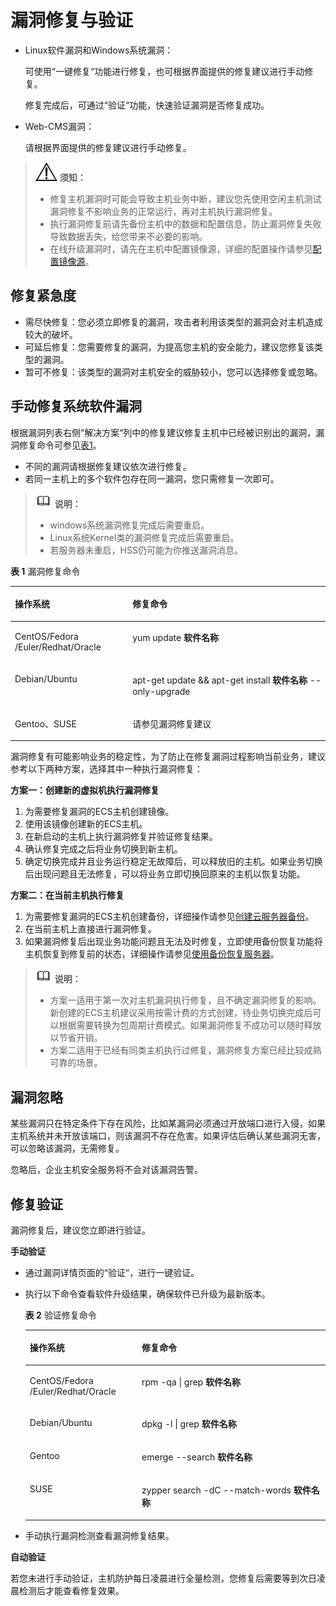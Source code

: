 # 漏洞修复与验证<a name="hss_01_0141"></a>

-   Linux软件漏洞和Windows系统漏洞：

    可使用“一键修复“功能进行修复，也可根据界面提供的修复建议进行手动修复。

    修复完成后，可通过“验证“功能，快速验证漏洞是否修复成功。

-   Web-CMS漏洞：

    请根据界面提供的修复建议进行手动修复。


>![](public_sys-resources/icon-notice.gif) **须知：**   
>-   修复主机漏洞时可能会导致主机业务中断，建议您先使用空闲主机测试漏洞修复不影响业务的正常运行，再对主机执行漏洞修复。  
>-   执行漏洞修复前请先备份主机中的数据和配置信息，防止漏洞修复失败导致数据丢失，给您带来不必要的影响。  
>-   在线升级漏洞时，请先在主机中配置镜像源，详细的配置操作请参见[配置镜像源](https://support.huaweicloud.com/ecs_faq/zh-cn_topic_0106199430.html)。  

## 修复紧急度<a name="section567512018181"></a>

-   需尽快修复：您必须立即修复的漏洞，攻击者利用该类型的漏洞会对主机造成较大的破坏。
-   可延后修复：您需要修复的漏洞，为提高您主机的安全能力，建议您修复该类型的漏洞。
-   暂可不修复：该类型的漏洞对主机安全的威胁较小，您可以选择修复或忽略。

## 手动修复系统软件漏洞<a name="section8260534101311"></a>

根据漏洞列表右侧“解决方案“列中的修复建议修复主机中已经被识别出的漏洞，漏洞修复命令可参见[表1](#table123991743928)。

-   不同的漏洞请根据修复建议依次进行修复。
-   若同一主机上的多个软件包存在同一漏洞，您只需修复一次即可。

>![](public_sys-resources/icon-note.gif) **说明：**   
>-   windows系统漏洞修复完成后需要重启。  
>-   Linux系统Kernel类的漏洞修复完成后需要重启。  
>-   若服务器未重启，HSS仍可能为你推送漏洞消息。  

**表 1**  漏洞修复命令

<a name="table123991743928"></a>
<table><thead align="left"><tr id="row18399843525"><th class="cellrowborder" valign="top" width="37.330000000000005%" id="mcps1.2.3.1.1"><p id="p63989431628"><a name="p63989431628"></a><a name="p63989431628"></a>操作系统</p>
</th>
<th class="cellrowborder" valign="top" width="62.67%" id="mcps1.2.3.1.2"><p id="p83981431222"><a name="p83981431222"></a><a name="p83981431222"></a>修复命令</p>
</th>
</tr>
</thead>
<tbody><tr id="row439915431222"><td class="cellrowborder" valign="top" width="37.330000000000005%" headers="mcps1.2.3.1.1 "><p id="p1739911433217"><a name="p1739911433217"></a><a name="p1739911433217"></a>CentOS/Fedora /Euler/Redhat/Oracle</p>
</td>
<td class="cellrowborder" valign="top" width="62.67%" headers="mcps1.2.3.1.2 "><p id="p539954312211"><a name="p539954312211"></a><a name="p539954312211"></a>yum update <b><span class="cmdname" id="cmdname13399174319219"><a name="cmdname13399174319219"></a><a name="cmdname13399174319219"></a>软件名称</span></b></p>
</td>
</tr>
<tr id="row163991243128"><td class="cellrowborder" valign="top" width="37.330000000000005%" headers="mcps1.2.3.1.1 "><p id="p939913431322"><a name="p939913431322"></a><a name="p939913431322"></a>Debian/Ubuntu</p>
</td>
<td class="cellrowborder" valign="top" width="62.67%" headers="mcps1.2.3.1.2 "><p id="p113997431524"><a name="p113997431524"></a><a name="p113997431524"></a>apt-get update &amp;&amp; apt-get install <b><span class="cmdname" id="cmdname339984320215"><a name="cmdname339984320215"></a><a name="cmdname339984320215"></a>软件名称</span></b> --only-upgrade</p>
</td>
</tr>
<tr id="row839984315220"><td class="cellrowborder" valign="top" width="37.330000000000005%" headers="mcps1.2.3.1.1 "><p id="p123998438217"><a name="p123998438217"></a><a name="p123998438217"></a>Gentoo、SUSE</p>
</td>
<td class="cellrowborder" valign="top" width="62.67%" headers="mcps1.2.3.1.2 "><p id="p113991743022"><a name="p113991743022"></a><a name="p113991743022"></a>请参见漏洞修复建议</p>
</td>
</tr>
</tbody>
</table>

漏洞修复有可能影响业务的稳定性，为了防止在修复漏洞过程影响当前业务，建议参考以下两种方案，选择其中一种执行漏洞修复：

**方案一：创建新的虚拟机执行漏洞修复**

1.  为需要修复漏洞的ECS主机创建镜像。
2.  使用该镜像创建新的ECS主机。
3.  在新启动的主机上执行漏洞修复并验证修复结果。
4.  确认修复完成之后将业务切换到新主机。
5.  确定切换完成并且业务运行稳定无故障后，可以释放旧的主机。如果业务切换后出现问题且无法修复，可以将业务立即切换回原来的主机以恢复功能。

**方案二：在当前主机执行修复**

1.  为需要修复漏洞的ECS主机创建备份，详细操作请参见[创建云服务器备份](https://support.huaweicloud.com/qs-csbs/zh-cn_topic_0072046354.html)。
2.  在当前主机上直接进行漏洞修复。
3.  如果漏洞修复后出现业务功能问题且无法及时修复，立即使用备份恢复功能将主机恢复到修复前的状态，详细操作请参见[使用备份恢复服务器](https://support.huaweicloud.com/usermanual-csbs/zh-cn_topic_0056584619.html)。

>![](public_sys-resources/icon-note.gif) **说明：**   
>-   方案一适用于第一次对主机漏洞执行修复，且不确定漏洞修复的影响。新创建的ECS主机建议采用按需计费的方式创建，待业务切换完成后可以根据需要转换为包周期计费模式。如果漏洞修复不成功可以随时释放以节省开销。  
>-   方案二适用于已经有同类主机执行过修复，漏洞修复方案已经比较成熟可靠的场景。  

## 漏洞忽略<a name="section1000471163"></a>

某些漏洞只在特定条件下存在风险，比如某漏洞必须通过开放端口进行入侵，如果主机系统并未开放该端口，则该漏洞不存在危害。如果评估后确认某些漏洞无害，可以忽略该漏洞，无需修复。

忽略后，企业主机安全服务将不会对该漏洞告警。

## 修复验证<a name="section3459203462018"></a>

漏洞修复后，建议您立即进行验证。

**手动验证**

-   通过漏洞详情页面的“验证“，进行一键验证。
-   执行以下命令查看软件升级结果，确保软件已升级为最新版本。

    **表 2**  验证修复命令

    <a name="table133660514486"></a>
    <table><thead align="left"><tr id="row1636719515482"><th class="cellrowborder" valign="top" width="37.330000000000005%" id="mcps1.2.3.1.1"><p id="p11367165113487"><a name="p11367165113487"></a><a name="p11367165113487"></a>操作系统</p>
    </th>
    <th class="cellrowborder" valign="top" width="62.67%" id="mcps1.2.3.1.2"><p id="p836717513484"><a name="p836717513484"></a><a name="p836717513484"></a>修复命令</p>
    </th>
    </tr>
    </thead>
    <tbody><tr id="row0367115134812"><td class="cellrowborder" valign="top" width="37.330000000000005%" headers="mcps1.2.3.1.1 "><p id="p183674511486"><a name="p183674511486"></a><a name="p183674511486"></a>CentOS/Fedora /Euler/Redhat/Oracle</p>
    </td>
    <td class="cellrowborder" valign="top" width="62.67%" headers="mcps1.2.3.1.2 "><p id="p174541811133310"><a name="p174541811133310"></a><a name="p174541811133310"></a>rpm -qa | grep <b><span class="cmdname" id="cmdname48216209376"><a name="cmdname48216209376"></a><a name="cmdname48216209376"></a>软件名称</span></b></p>
    </td>
    </tr>
    <tr id="row63679513489"><td class="cellrowborder" valign="top" width="37.330000000000005%" headers="mcps1.2.3.1.1 "><p id="p836745184819"><a name="p836745184819"></a><a name="p836745184819"></a>Debian/Ubuntu</p>
    </td>
    <td class="cellrowborder" valign="top" width="62.67%" headers="mcps1.2.3.1.2 "><p id="p176713156501"><a name="p176713156501"></a><a name="p176713156501"></a>dpkg -l  | grep <b><span class="cmdname" id="cmdname1256385155018"><a name="cmdname1256385155018"></a><a name="cmdname1256385155018"></a>软件名称</span></b></p>
    </td>
    </tr>
    <tr id="row1336710517489"><td class="cellrowborder" valign="top" width="37.330000000000005%" headers="mcps1.2.3.1.1 "><p id="p123679513482"><a name="p123679513482"></a><a name="p123679513482"></a>Gentoo</p>
    </td>
    <td class="cellrowborder" valign="top" width="62.67%" headers="mcps1.2.3.1.2 "><p id="p17391153655010"><a name="p17391153655010"></a><a name="p17391153655010"></a>emerge --search <b><span class="cmdname" id="cmdname1152828115015"><a name="cmdname1152828115015"></a><a name="cmdname1152828115015"></a>软件名称</span></b></p>
    </td>
    </tr>
    <tr id="row4133184025016"><td class="cellrowborder" valign="top" width="37.330000000000005%" headers="mcps1.2.3.1.1 "><p id="p5133104045018"><a name="p5133104045018"></a><a name="p5133104045018"></a>SUSE</p>
    </td>
    <td class="cellrowborder" valign="top" width="62.67%" headers="mcps1.2.3.1.2 "><p id="p1713374085018"><a name="p1713374085018"></a><a name="p1713374085018"></a>zypper search  -dC --match-words <b><span class="cmdname" id="cmdname196447527503"><a name="cmdname196447527503"></a><a name="cmdname196447527503"></a>软件名称</span></b></p>
    </td>
    </tr>
    </tbody>
    </table>

-   手动执行漏洞检测查看漏洞修复结果。

**自动验证**

若您未进行手动验证，主机防护每日凌晨进行全量检测，您修复后需要等到次日凌晨检测后才能查看修复效果。

